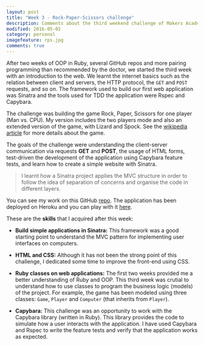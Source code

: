 ```yaml
---
layout: post
title: "Week 3 - Rock-Paper-Scissors challenge"
description: Comments about the third weekend challenge of Makers Academy.
modified: 2016-05-02
category: personal
imagefeature: rps.jpg
comments: true
---
```


After two weeks of OOP in Ruby, several GitHub repos and more pairing programming than recommended by the doctor, we started the third week with an introduction to the web. We learnt the internet basics such as the relation between client and servers, the HTTP protocol, the `GET` and `POST` requests, and so on. The framework used to build our first web application was Sinatra and the tools used for TDD the application were Rspec and Capybara.

The challenge was building the game Rock, Paper, Scissors for one player (Man vs. CPU). My version includes the two players mode and also an extended version of the game, with Lizard and Spock. See the <a href="https://en.wikipedia.org/wiki/Rock-paper-scissors" target="_blank">wikipedia article</a> for more details about the game.

The goals of the challenge were understanding the client-server communication via requests **GET** and **POST**, the usage of HTML forms, test-driven the development of the application using Capybara feature tests, and learn how to create a simple website with Sinatra. 

>I learnt how a Sinatra project applies the MVC structure in order to follow the idea of separation of concerns and organise the code in different layers. 

You can see my work on this GitHub <a href="https://github.com/omajul85/rps-challenge" target="_blank">repo</a>. The application has been deployed on Heroku and you can play with it <a href="https://rps-omajul85.herokuapp.com/" target="_blank">here</a>.

These are the **skills** that I acquired after this week:

  - **Build simple applications in Sinatra:** This framework was a good starting point to understand the MVC pattern for implementing user interfaces on computers. 
  
  - **HTML and CSS:** Although it has not been the strong point of this challenge, I dedicated some time to improve the front-end using CSS. 
  
  - **Ruby classes on web applications:** The first two weeks provided me a better understanding of Ruby and OOP. This third week was crutial to understand how to use classes to program the business logic (models) of the project. For example, the game has been modeled using three classes: `Game`, `Player` and `Computer` (that inherits from `Player`).

  - **Capybara:** This challenge was an opportunity to work with the Capybara library (written in Ruby). This library provides the code to simulate how a user interacts with the application. I have used Capybara and Rspec to write the feature tests and verify that the application works as expected.